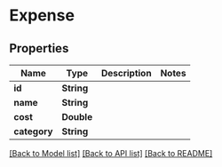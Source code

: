 # Expense

## Properties
Name | Type | Description | Notes
------------ | ------------- | ------------- | -------------
**id** | **String** |  | 
**name** | **String** |  | 
**cost** | **Double** |  | 
**category** | **String** |  | 

[[Back to Model list]](../README.md#documentation-for-models) [[Back to API list]](../README.md#documentation-for-api-endpoints) [[Back to README]](../README.md)


